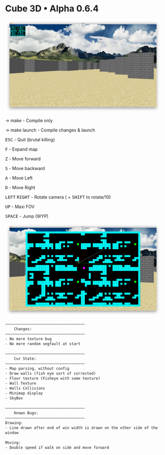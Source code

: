 # Cube 3D • Alpha 0.6.4

![Cube3D Screenshot](/images/world.png)

-> make - Compile only

-> make launch - Compile changes & launch


<kbd>ESC</kbd> - Quit (brutal killing)

<kbd>F</kbd> - Expand map

<kbd>Z</kbd> - Move forward

<kbd>S</kbd> - Move backward

<kbd>A</kbd> - Move Left

<kbd>D</kbd> - Move Right

<kbd>LEFT</kbd> <kbd>RIGHT</kbd> - Rotate camera ( + <kbd>SHIFT</kbd> to rotate/10)

<kbd>UP</kbd> - Maxi FOV

<kbd>SPACE</kbd> - Jump (WYP)


![Cube3D Minimap expanded](/images/minimap.png)


	————————————————————————————————————
		Changes:
	————————————————————————————————————
	- No more texture bug
	- No more random segfault at start

    ————————————————————————————————————
		Cur State:
	————————————————————————————————————
	- Map parsing, without config
	- Draw walls (fish eye sort of corrected)
	- Floor texture (Fisheye with some texture)
	- Wall Texture
	- Walls Collisions
	- Minimap display
	- SkyBox
	
	————————————————————————————————————
    	Known Bugs:
	————————————————————————————————————
	Drawing: 
	- Line drawn after end of win width is drawn on the other side of the window
	
	Moving:
	- Double speed if walk on side and move forward


